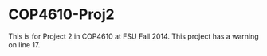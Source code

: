 COP4610-Proj2
=============

This is for Project 2 in COP4610 at FSU Fall 2014. This project has a warning on line 17. 
